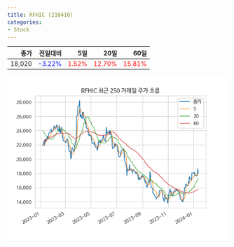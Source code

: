 ```yaml
---
title: RFHIC (218410)
categories:
- Stock
---
```


|종가|전일대비|5일|20일|60일|
|---:|-------:|--:|---:|---:|
|18,020|<span style="color: blue">-3.22%</span>|<span style="color: red">1.52%</span>|<span style="color: red">12.70%</span>|<span style="color: red">15.81%</span>|


<!-- more -->

![218410](/assets/images/stock/218410.png)